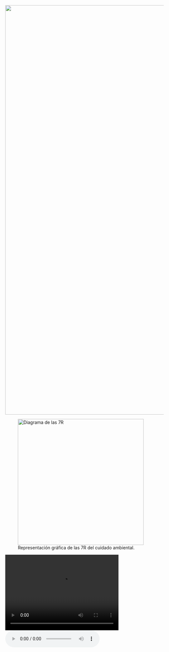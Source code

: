 <!-- Imagen principal -->
<img src="img/Las 7R aplicadas a mi comunidad.gif" width="1300">

<!-- Imagen con pie de foto -->
<figure>
  <img src="img/7-r-reciclaje-768x644.jpg" width="400" alt="Diagrama de las 7R">
  <figcaption>Representación gráfica de las 7R del cuidado ambiental.</figcaption>
</figure>

<!-- Video educativo -->
<video width="360" height="240" controls>
  <source src="video/las-7r-ytshorts.savetube.me.mp4" type="video/mp4">
</video>

<!-- Audio educativo -->
<audio controls>
  <source src="audio/cuida-el-planeta-haciendo-uso-de-las-7r-ytshorts.savetube.me.mp3" type="audio/mpeg">
</audio>
